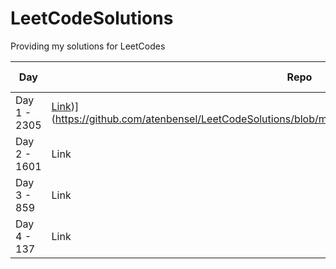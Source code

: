 # LeetCodeSolutions
Providing my solutions for LeetCodes


| Day | Repo | Video Tutorial |
| --- | --- | --- |
| Day 1 - 2305 | [Link](https://github.com/atenbensel/LeetCodeSolutions/blob/main/python/2305_FairDistributionOfCookies.py))](https://github.com/atenbensel/LeetCodeSolutions/blob/main/python/2305_FairDistributionOfCookies.py | YouTube |
| Day 2 - 1601 | Link | YouTube |
| Day 3 - 859 | Link | YouTube |
| Day 4 - 137 | Link | YouTube |
